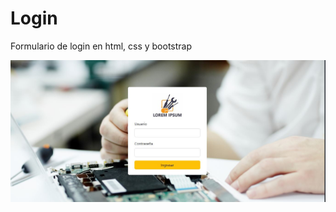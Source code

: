 # Login

Formulario de login en html, css y bootstrap

![Login html css bootstrap](img/captura1.JPG)
